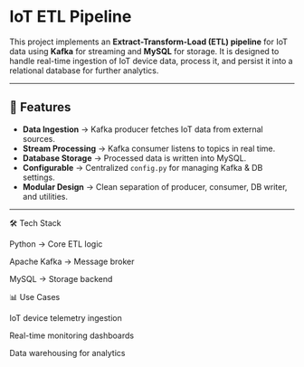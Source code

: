 # IoT ETL Pipeline  

This project implements an **Extract-Transform-Load (ETL) pipeline** for IoT data using **Kafka** for streaming and **MySQL** for storage. It is designed to handle real-time ingestion of IoT device data, process it, and persist it into a relational database for further analytics.  

---

## 📌 Features
- **Data Ingestion** → Kafka producer fetches IoT data from external sources.  
- **Stream Processing** → Kafka consumer listens to topics in real time.  
- **Database Storage** → Processed data is written into MySQL.  
- **Configurable** → Centralized `config.py` for managing Kafka & DB settings.  
- **Modular Design** → Clean separation of producer, consumer, DB writer, and utilities.  

---

🛠️ Tech Stack

Python → Core ETL logic

Apache Kafka → Message broker

MySQL → Storage backend


📊 Use Cases

IoT device telemetry ingestion

Real-time monitoring dashboards

Data warehousing for analytics
